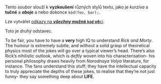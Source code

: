 Tento *soubor* slouží k **vyzkoušení** různých stylů textu,
jako je *kurzíva* a **tučné** a ***oboje*** a nebo dokonce `kód(foo, bar);`.

Lze vytvářet [odkazy na ***všechny* možné `kód` vě**ci](www.example.com).

Toto je _druhý_ odstavec.

To be fair, you have to have a **very** high IQ to understand _Rick and Morty_. The humour is extremely subtle, and without a solid grasp of theoretical physics most of the jokes will go over a typical viewer’s head. There’s also Rick’s nihilistic outlook, which is _deftly_ woven into his characterisation- his personal philosophy draws heavily from _Narodnaya Volya_ literature, for instance. The fans understand this stuff; they have the intellectual capacity to truly appreciate the depths of these jokes, to realise that they’re not just funny- they say something deep about **LIFE**.
